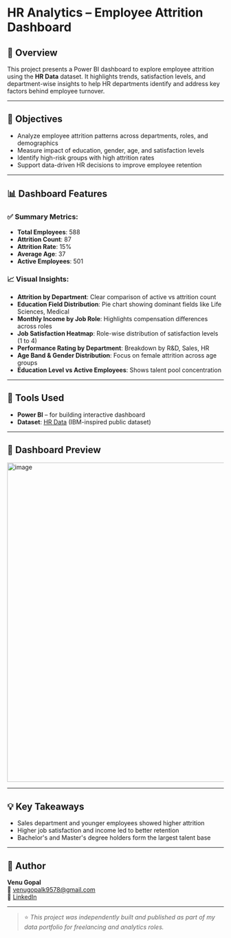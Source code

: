 # HR Analytics – Employee Attrition Dashboard

## 📌 Overview
This project presents a Power BI dashboard to explore employee attrition using the **HR Data** dataset. It highlights trends, satisfaction levels, and department-wise insights to help HR departments identify and address key factors behind employee turnover.

---

## 🎯 Objectives
- Analyze employee attrition patterns across departments, roles, and demographics
- Measure impact of education, gender, age, and satisfaction levels
- Identify high-risk groups with high attrition rates
- Support data-driven HR decisions to improve employee retention

---

## 📊 Dashboard Features

### ✅ Summary Metrics:
- **Total Employees**: 588  
- **Attrition Count**: 87  
- **Attrition Rate**: 15%  
- **Average Age**: 37  
- **Active Employees**: 501  

### 📈 Visual Insights:
- **Attrition by Department**: Clear comparison of active vs attrition count
- **Education Field Distribution**: Pie chart showing dominant fields like Life Sciences, Medical
- **Monthly Income by Job Role**: Highlights compensation differences across roles
- **Job Satisfaction Heatmap**: Role-wise distribution of satisfaction levels (1 to 4)
- **Performance Rating by Department**: Breakdown by R&D, Sales, HR
- **Age Band & Gender Distribution**: Focus on female attrition across age groups
- **Education Level vs Active Employees**: Shows talent pool concentration

---

## 🧰 Tools Used
- **Power BI** – for building interactive dashboard
- **Dataset**: [HR Data](#) (IBM-inspired public dataset)

---

## 📸 Dashboard Preview

<img width="1326" height="743" alt="image" src="https://github.com/user-attachments/assets/aec8bbc8-6ebf-4041-afd1-b7c2ffa47ce8" />


---

## 💡 Key Takeaways
- Sales department and younger employees showed higher attrition
- Higher job satisfaction and income led to better retention
- Bachelor's and Master's degree holders form the largest talent base

---

## 👤 Author

**Venu Gopal**  
📧 venugopalk9578@gmail.com  
🔗 [LinkedIn](https://www.linkedin.com/in/venugopal9578)

---

> ⭐ *This project was independently built and published as part of my data portfolio for freelancing and analytics roles.*
